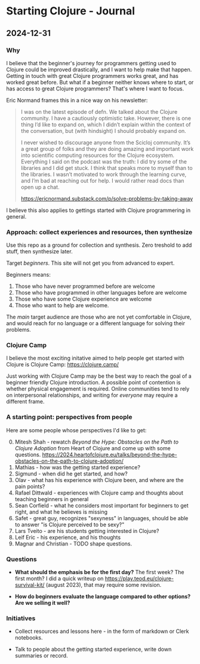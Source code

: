 # Starting Clojure - Journal

## 2024-12-31

### Why

I believe that the beginner's journey for programmers getting used to Clojure could be improved drastically, and I want to help make that happen.
Getting in touch with great Clojure programmers works great, and has worked great before.
But what if a beginner neither knows where to start, or has access to great Clojure programmers?
That's where I want to focus.

Eric Normand frames this in a nice way on his newsletter:

> I was on the latest episode of defn. We talked about the Clojure community. I
> have a cautiously optimistic take. However, there is one thing I’d like to
> expand on, which I didn’t explain within the context of the conversation, but
> (with hindsight) I should probably expand on.
>
> I never wished to discourage anyone from the Scicloj community. It’s a great
> group of folks and they are doing amazing and important work into scientific
> computing resources for the Clojure ecosystem. Everything I said on the
> podcast was the truth: I did try some of the libraries and I did get stuck. I
> think that speaks more to myself than to the libraries. I wasn’t motivated to
> work through the learning curve, and I’m bad at reaching out for help. I would
> rather read docs than open up a chat.
>
> https://ericnormand.substack.com/p/solve-problems-by-taking-away

I believe this also applies to gettings started with Clojure programmering in general.

### Approach: collect experiences and resources, then synthesize

Use this repo as a ground for collection and synthesis.
Zero treshold to add stuff, then synthesize later.

Target _beginners_.
This site will not get you from advanced to expert.

Beginners means:

1. Those who have never programmed before are welcome
2. Those who have programmed in other languages before are welcome
3. Those who have some Clojure experience are welcome
4. Those who want to help are welcome.

The _main_ target audience are those who are not yet comfortable in Clojure, and would reach for no language or a different language for solving their problems.

### Clojure Camp

I believe the most exciting initative aimed to help people get started with Clojure is Clojure Camp: https://clojure.camp/

Just working with Clojure Camp may be the best way to reach the goal of a beginner friendly Clojure introduction.
A possible point of contention is whether physical engagement is required.
Online communities tend to rely on interpersonal relationships, and writing for _everyone_ may require a different frame.

### A starting point: perspectives from people

Here are some people whose perspectives I'd like to get:

0. Mitesh Shah - rewatch *Beyond the Hype: Obstacles on the Path to Clojure Adoption* from  Heart of Clojure and come up with some questions.
   https://2024.heartofclojure.eu/talks/beyond-the-hype-obstacles-on-the-path-to-clojure-adoption/
1. Mathias - how was the getting started experience?
2. Sigmund - when did he get started, and how?
3. Olav - what has his experience with Clojure been, and where are the pain points?
4. Rafael Dittwald - experiences with Clojure camp and thoughts about teaching beginners in general
5. Sean Corfield - what he considers most important for beginners to get right, and what he believes is missing
6. Safet - great guy, recognizes "sexyness" in languages, should be able to answer "is Clojure perceived to be sexy?"
7. Lars Tveito - are his students getting interested in Clojure?
8. Leif Eric - his experience, and his thoughts
9. Magnar and Christian - TODO shape questions.

### Questions

- **What should the emphasis be for the first day?** The first week? The first month?
  I did a quick writeup on https://play.teod.eu/clojure-survival-kit/ (august 2023), that may require some revision.

- **How do beginners evaluate the language compared to other options? Are we selling it well?**

### Initiatives

- Collect resources and lessons here - in the form of markdown or Clerk notebooks.

- Talk to people about the getting started experience, write down summaries or record.
